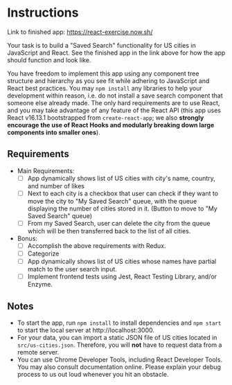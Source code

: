# Instructions

Link to finished app: https://react-exercise.now.sh/

Your task is to build a "Saved Search" functionality for US cities in JavaScript and React. See the finished app in the link above for how the app should function and look like.

You have freedom to implement this app using any component tree structure and hierarchy as you see fit while adhering to JavaScript and React best practices. You may `npm install` any libraries to help your development within reason, i.e. do not install a save search component that someone else already made. The only hard requirements are to use React, and you may take advantage of any feature of the React API (this app uses React v16.13.1 bootstrapped from `create-react-app`; we also **strongly encourage the use of React Hooks and modularly breaking down large components into smaller ones**).

## Requirements

- Main Requirements:
  - [ ] App dynamically shows list of US cities with city's name, country, and number of likes
  - [ ] Next to each city is a checkbox that user can check if they want to move the city to "My Saved Search" queue, with the queue displaying the number of cities stored in it. (Button to move to "My Saved Search" queue)
  - [ ] From my Saved Search, user can delete the city from the queue which will be then transferred back to the list of all cities.
- Bonus:
  - [ ] Accomplish the above requirements with Redux.
  - [ ] Categorize
  - [ ] App dynamically shows list of US cities whose names have partial match to the user search input.
  - [ ] Implement frontend tests using Jest, React Testing Library, and/or Enzyme.

## Notes

- To start the app, run `npm install` to install dependencies and `npm start` to start the local server at http://localhost:3000.
- For your data, you can import a static JSON file of US cities located in `src/us-cities.json`. Therefore, you will **not** have to request data from a remote server.
- You can use Chrome Developer Tools, including React Developer Tools. You may also consult documentation online. Please explain your debug process to us out loud whenever you hit an obstacle.
